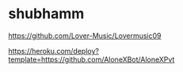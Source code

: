 # shubhamm
https://github.com/Lover-Music/Lovermusic09


https://heroku.com/deploy?template=https://github.com/AloneXBot/AloneXPvt
